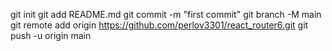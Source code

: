 git init
git add README.md
git commit -m "first commit"
git branch -M main
git remote add origin https://github.com/perlov3301/react_router6.git
git push -u origin main